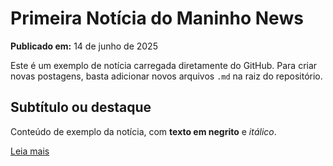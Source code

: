 # Primeira Notícia do Maninho News

**Publicado em:** 14 de junho de 2025

Este é um exemplo de notícia carregada diretamente do GitHub. Para criar novas postagens, basta adicionar novos arquivos `.md` na raiz do repositório.

## Subtítulo ou destaque

Conteúdo de exemplo da notícia, com **texto em negrito** e *itálico*.

[Leia mais](https://g1.globo.com/)
